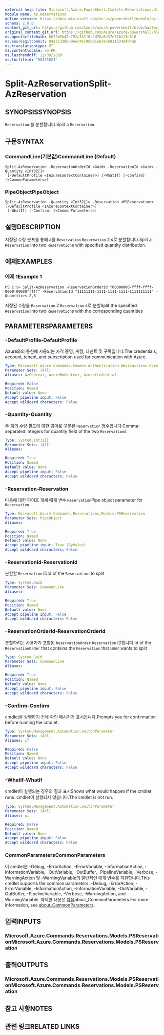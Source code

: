 ```yaml
---
external help file: Microsoft.Azure.PowerShell.Cmdlets.Reservations.dll-Help.xml
Module Name: Az.Reservations
online version: https://docs.microsoft.com/en-us/powershell/module/az.reservations/split-azreservation
schema: 2.0.0
content_git_url: https://github.com/Azure/azure-powershell/blob/master/src/Reservations/Reservations/help/Split-AzReservation.md
original_content_git_url: https://github.com/Azure/azure-powershell/blob/master/src/Reservations/Reservations/help/Split-AzReservation.md
ms.openlocfilehash: b879b5b47c752a331f0c2d70a6d37e57b113d816
ms.sourcegitcommit: 04221336bc9eed46c05ed1e828a6811534d4b4ab
ms.translationtype: MT
ms.contentlocale: ko-KR
ms.lasthandoff: 12/08/2020
ms.locfileid: "98325821"
---
```

# <span data-ttu-id="faca2-101">Split-AzReservation</span><span class="sxs-lookup"><span data-stu-id="faca2-101">Split-AzReservation</span></span>

## <span data-ttu-id="faca2-102">SYNOPSIS</span><span class="sxs-lookup"><span data-stu-id="faca2-102">SYNOPSIS</span></span>
<span data-ttu-id="faca2-103">`Reservation`.를 분할합니다.</span><span class="sxs-lookup"><span data-stu-id="faca2-103">Split a `Reservation`.</span></span>

## <span data-ttu-id="faca2-104">구문</span><span class="sxs-lookup"><span data-stu-id="faca2-104">SYNTAX</span></span>

### <span data-ttu-id="faca2-105">CommandLine(기본값)</span><span class="sxs-lookup"><span data-stu-id="faca2-105">CommandLine (Default)</span></span>
```
Split-AzReservation -ReservationOrderId <Guid> -ReservationId <Guid> -Quantity <Int32[]>
 [-DefaultProfile <IAzureContextContainer>] [-WhatIf] [-Confirm] [<CommonParameters>]
```

### <span data-ttu-id="faca2-106">PipeObject</span><span class="sxs-lookup"><span data-stu-id="faca2-106">PipeObject</span></span>
```
Split-AzReservation -Quantity <Int32[]> -Reservation <PSReservation> [-DefaultProfile <IAzureContextContainer>]
 [-WhatIf] [-Confirm] [<CommonParameters>]
```

## <span data-ttu-id="faca2-107">설명</span><span class="sxs-lookup"><span data-stu-id="faca2-107">DESCRIPTION</span></span>
<span data-ttu-id="faca2-108">지정된 수량 분포를 통해 a를 `Reservation` `Reservation` 2 s로 분할합니다.</span><span class="sxs-lookup"><span data-stu-id="faca2-108">Split a `Reservation` into two `Reservation`s with specified quantity distribution.</span></span>

## <span data-ttu-id="faca2-109">예제</span><span class="sxs-lookup"><span data-stu-id="faca2-109">EXAMPLES</span></span>

### <span data-ttu-id="faca2-110">예제 1</span><span class="sxs-lookup"><span data-stu-id="faca2-110">Example 1</span></span>
```
PS C:\> Split-AzReservation -ReservationOrderId "00000000-ffff-ffff-0000-00000fffff" -ReservationId "11111111-1111-1111-1111-1111111111" -Quantities 2,3
```

<span data-ttu-id="faca2-111">지정된 수량을 `Reservation` 2 `Reservation` s로 분할</span><span class="sxs-lookup"><span data-stu-id="faca2-111">Split the specified `Reservation` into two `Reservation`s with the corresponding quantities</span></span>

## <span data-ttu-id="faca2-112">PARAMETERS</span><span class="sxs-lookup"><span data-stu-id="faca2-112">PARAMETERS</span></span>

### <span data-ttu-id="faca2-113">-DefaultProfile</span><span class="sxs-lookup"><span data-stu-id="faca2-113">-DefaultProfile</span></span>
<span data-ttu-id="faca2-114">Azure와의 통신에 사용되는 자격 증명, 계정, 테넌트 및 구독입니다.</span><span class="sxs-lookup"><span data-stu-id="faca2-114">The credentials, account, tenant, and subscription used for communication with Azure.</span></span>

```yaml
Type: Microsoft.Azure.Commands.Common.Authentication.Abstractions.Core.IAzureContextContainer
Parameter Sets: (All)
Aliases: AzContext, AzureRmContext, AzureCredential

Required: False
Position: Named
Default value: None
Accept pipeline input: False
Accept wildcard characters: False
```

### <span data-ttu-id="faca2-115">-Quantity</span><span class="sxs-lookup"><span data-stu-id="faca2-115">-Quantity</span></span>
<span data-ttu-id="faca2-116">두 개의 수량 필드에 대한 콤마로 구분된 `Reservation` 정수입니다.</span><span class="sxs-lookup"><span data-stu-id="faca2-116">Comma-separated integers for quantity field of the two `Reservation`s</span></span>

```yaml
Type: System.Int32[]
Parameter Sets: (All)
Aliases:

Required: True
Position: Named
Default value: None
Accept pipeline input: False
Accept wildcard characters: False
```

### <span data-ttu-id="faca2-117">-Reservation</span><span class="sxs-lookup"><span data-stu-id="faca2-117">-Reservation</span></span>
<span data-ttu-id="faca2-118">다음에 대한 파이프 개체 매개 변수 `Reservation`</span><span class="sxs-lookup"><span data-stu-id="faca2-118">Pipe object parameter for `Reservation`</span></span>

```yaml
Type: Microsoft.Azure.Commands.Reservations.Models.PSReservation
Parameter Sets: PipeObject
Aliases:

Required: True
Position: Named
Default value: None
Accept pipeline input: True (ByValue)
Accept wildcard characters: False
```

### <span data-ttu-id="faca2-119">-ReservationId</span><span class="sxs-lookup"><span data-stu-id="faca2-119">-ReservationId</span></span>
<span data-ttu-id="faca2-120">분할할 `Reservation` ID</span><span class="sxs-lookup"><span data-stu-id="faca2-120">Id of the `Reservation` to split</span></span>

```yaml
Type: System.Guid
Parameter Sets: CommandLine
Aliases:

Required: True
Position: Named
Default value: None
Accept pipeline input: False
Accept wildcard characters: False
```

### <span data-ttu-id="faca2-121">-ReservationOrderId</span><span class="sxs-lookup"><span data-stu-id="faca2-121">-ReservationOrderId</span></span>
<span data-ttu-id="faca2-122">분할하려는 사용자가 포함된 `ReservationOrder` `Reservation` ID입니다.</span><span class="sxs-lookup"><span data-stu-id="faca2-122">Id of the `ReservationOrder` that contains the `Reservation` that user wants to split</span></span>

```yaml
Type: System.Guid
Parameter Sets: CommandLine
Aliases:

Required: True
Position: Named
Default value: None
Accept pipeline input: False
Accept wildcard characters: False
```

### <span data-ttu-id="faca2-123">-Confirm</span><span class="sxs-lookup"><span data-stu-id="faca2-123">-Confirm</span></span>
<span data-ttu-id="faca2-124">cmdlet을 실행하기 전에 확인 메시지가 표시됩니다.</span><span class="sxs-lookup"><span data-stu-id="faca2-124">Prompts you for confirmation before running the cmdlet.</span></span>

```yaml
Type: System.Management.Automation.SwitchParameter
Parameter Sets: (All)
Aliases: cf

Required: False
Position: Named
Default value: None
Accept pipeline input: False
Accept wildcard characters: False
```

### <span data-ttu-id="faca2-125">-WhatIf</span><span class="sxs-lookup"><span data-stu-id="faca2-125">-WhatIf</span></span>
<span data-ttu-id="faca2-126">cmdlet이 실행되는 경우의 결과 표시</span><span class="sxs-lookup"><span data-stu-id="faca2-126">Shows what would happen if the cmdlet runs.</span></span> <span data-ttu-id="faca2-127">cmdlet이 실행되지 않습니다.</span><span class="sxs-lookup"><span data-stu-id="faca2-127">The cmdlet is not run.</span></span>

```yaml
Type: System.Management.Automation.SwitchParameter
Parameter Sets: (All)
Aliases: wi

Required: False
Position: Named
Default value: None
Accept pipeline input: False
Accept wildcard characters: False
```

### <span data-ttu-id="faca2-128">CommonParameters</span><span class="sxs-lookup"><span data-stu-id="faca2-128">CommonParameters</span></span>
<span data-ttu-id="faca2-129">이 cmdlet은 -Debug, -ErrorAction, -ErrorVariable, -InformationAction, -InformationVariable, -OutVariable, -OutBuffer, -PipelineVariable, -Verbose, -WarningAction 및 -WarningVariable의 일반적인 매개 변수를 지원합니다.</span><span class="sxs-lookup"><span data-stu-id="faca2-129">This cmdlet supports the common parameters: -Debug, -ErrorAction, -ErrorVariable, -InformationAction, -InformationVariable, -OutVariable, -OutBuffer, -PipelineVariable, -Verbose, -WarningAction, and -WarningVariable.</span></span> <span data-ttu-id="faca2-130">자세한 내용은 [다음](http://go.microsoft.com/fwlink/?LinkID=113216)about_CommonParameters.</span><span class="sxs-lookup"><span data-stu-id="faca2-130">For more information, see [about_CommonParameters](http://go.microsoft.com/fwlink/?LinkID=113216).</span></span>

## <span data-ttu-id="faca2-131">입력</span><span class="sxs-lookup"><span data-stu-id="faca2-131">INPUTS</span></span>

### <span data-ttu-id="faca2-132">Microsoft.Azure.Commands.Reservations.Models.PSReservation</span><span class="sxs-lookup"><span data-stu-id="faca2-132">Microsoft.Azure.Commands.Reservations.Models.PSReservation</span></span>

## <span data-ttu-id="faca2-133">출력</span><span class="sxs-lookup"><span data-stu-id="faca2-133">OUTPUTS</span></span>

### <span data-ttu-id="faca2-134">Microsoft.Azure.Commands.Reservations.Models.PSReservation</span><span class="sxs-lookup"><span data-stu-id="faca2-134">Microsoft.Azure.Commands.Reservations.Models.PSReservation</span></span>

## <span data-ttu-id="faca2-135">참고 사항</span><span class="sxs-lookup"><span data-stu-id="faca2-135">NOTES</span></span>

## <span data-ttu-id="faca2-136">관련 링크</span><span class="sxs-lookup"><span data-stu-id="faca2-136">RELATED LINKS</span></span>
